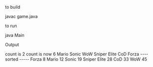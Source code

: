 to build

  javac game.java

to run 

  java Main

Output

count is  2
count is now 6
Mario
Sonic
WoW
Sniper Elite
CoD
Forza
---- sorted -----
Forza 8
Mario 12
Sonic 19
Sniper Elite 28
CoD 33
WoW 45